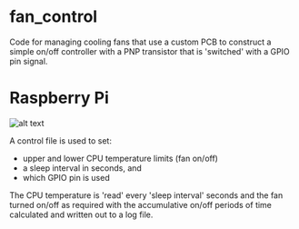 # fan_control
 Code for managing cooling fans that use a custom PCB to construct a simple on/off controller
 with a PNP transistor that is 'switched' with a GPIO pin signal.

# Raspberry Pi
![alt text](https://onlinedevices.co.uk/display1679)

 A control file is used to set:
- upper and lower CPU temperature limits (fan on/off) 
- a sleep interval in seconds, and
- which GPIO pin is used

 The CPU temperature is 'read' every 'sleep interval' seconds and the fan turned on/off as 
 required with the accumulative on/off periods of time calculated and written out to a log file.
